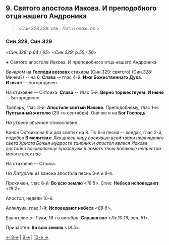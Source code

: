 
## 9. Святого апостола Иакова. И преподобного отца нашего Андроника

> <*Син.328,329: свв.; Лит. и блаж. ап.*>

### Син.328, Син.329

<*Син.328: p.64 / 65*>
<*Син.329: p.55 / 56*>

**+** Святого апостола Иакова. И преподобного отца нашего Андроника

*Вечером* на **Господи воззвах** стихиры (Син.329: святого) (Син.328: Минеи?) -- на 6. 
**Слава** -- глас 4-й: **Иже Божественнаго Духа**.  
**И ныне** -- Богородичен. 

На стиховне -- Октоиха. 
**Слава** -- глас 5-й: **Верно торжествуем**. 
**И ныне** -- Богородичен.

Тропарь, глас 3-й: **Апостоле святый Иакове**. 
Преподобному, глас 1-й: **Пустынный жителю** (29-го сентября). 
Они же и на **Бог Господь**.

*На утрене* обычное стихословие. 

Канон Октоиха на 6 и два святых на 8. 
По 6-й песни -- кондак, глас 2-й, подобен **В молитвах**: 
*Яко днесь ницу восиявша всей твари невечерняго света Христа Божья мудрости 
таибник и апостол явлеся Иакове достойно восхваляюще празднуем в память твою вопиюще 
непрестай моля о всех нас*.

На стиховне -- Отоиха.

*На Литургии* из канона апостола песнь 3-я и 6-я. 

Прокимен, глас 8-й: **Во всю землю** <*18:5*>.
Стих: **Небеса исповедают** <*18:2*>.

Апостол, недели 10-й.

Аллилуиа, глас 1-й: **Исповедают небеса** <*88:6*>.

Евангелие от Луки, 18-го октября: **Слушая вас** <*Лк.10:16; зач. 51*>.

Причастен: **Во всю землю** <*18:5*>.

[← 8-е](10_08_SAB.ru.md) | [9-е](README.md#9-й) | [10-е →](10_10_SAB.ru.md)
